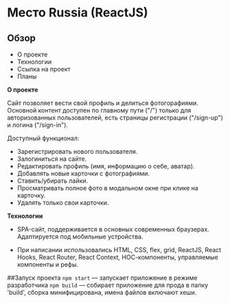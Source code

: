 # Место Russia (ReactJS)

## Oбзор
* О проекте
* Технологии
* Ссылка на проект
* Планы

**О проекте**

Сайт позволяет вести свой профиль и делиться фотогорафиями.
Основной контент доступен по главному пути ("/") только для
авторизованных пользователей, есть страницы регистрации ("/sign-up")
и логина ("/sign-in").

Доступный функционал:
* Зарегистрировать нового пользователя.
* Залогиниться на сайте.
* Редактировать профиль (имя, информацию о себе, аватар).
* Добавлять новые карточки с фотографиями.
* Ставить/убирать лайки.
* Просматривать полное фото в модальном окне при клике на карточку.
* Удалять только свои карточки.

**Технологии**

* SPA-сайт, поддерживается в основных современных браузерах. Адаптируется под мобильные устройства.

* При написании использовались HTML, CSS, flex, grid, ReactJS,
React Hooks, React Router, React Context, НОС-компоненты, управляемые компоненты и рефы.

##Запуск проекта
`npm start` — запускает приложение в режиме разработчика
`npm build` — собирает приложение для прода в папку 'build', сборка минифицирована, имена файлов включают хеши.

